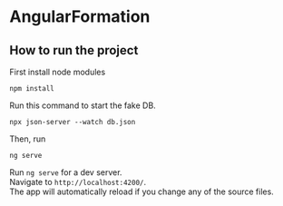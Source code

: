 # AngularFormation


## How to run the project 

First install node modules
```
npm install
```

Run this command to start the fake DB.
```
npx json-server --watch db.json
```

Then, run
```
ng serve
```

Run `ng serve` for a dev server.  
Navigate to `http://localhost:4200/`.  
The app will automatically reload if you change any of the source files.